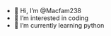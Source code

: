 - 👋 Hi, I’m @Macfam238
- 👀 I’m interested in coding
- 🌱 I’m currently learning python

<!---
Macfam238/Macfam238 is a ✨ special ✨ repository because its `README.md` (this file) appears on your GitHub profile.
You can click the Preview link to take a look at your changes.
--->
